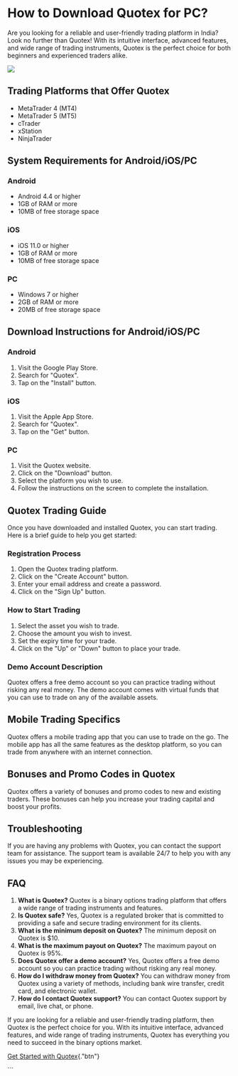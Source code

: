 # How to Download Quotex for PC?

Are you looking for a reliable and user-friendly trading platform in
India? Look no further than Quotex! With its intuitive interface,
advanced features, and wide range of trading instruments, Quotex is the
perfect choice for both beginners and experienced traders alike.

[![](https://static.quotex.io/files/10_en/300_250.jpg)](https://traff.sbs/brokerqxlid)

## Trading Platforms that Offer Quotex

-   MetaTrader 4 (MT4)
-   MetaTrader 5 (MT5)
-   cTrader
-   xStation
-   NinjaTrader

## System Requirements for Android/iOS/PC

### Android

-   Android 4.4 or higher
-   1GB of RAM or more
-   10MB of free storage space

### iOS

-   iOS 11.0 or higher
-   1GB of RAM or more
-   10MB of free storage space

### PC

-   Windows 7 or higher
-   2GB of RAM or more
-   20MB of free storage space

## Download Instructions for Android/iOS/PC

### Android

1.  Visit the Google Play Store.
2.  Search for "Quotex".
3.  Tap on the "Install" button.

### iOS

1.  Visit the Apple App Store.
2.  Search for "Quotex".
3.  Tap on the "Get" button.

### PC

1.  Visit the Quotex website.
2.  Click on the "Download" button.
3.  Select the platform you wish to use.
4.  Follow the instructions on the screen to complete the installation.

## Quotex Trading Guide

Once you have downloaded and installed Quotex, you can start trading.
Here is a brief guide to help you get started:

### Registration Process

1.  Open the Quotex trading platform.
2.  Click on the "Create Account" button.
3.  Enter your email address and create a password.
4.  Click on the "Sign Up" button.

### How to Start Trading

1.  Select the asset you wish to trade.
2.  Choose the amount you wish to invest.
3.  Set the expiry time for your trade.
4.  Click on the "Up" or "Down" button to place your trade.

### Demo Account Description

Quotex offers a free demo account so you can practice trading without
risking any real money. The demo account comes with virtual funds that
you can use to trade on any of the available assets.

## Mobile Trading Specifics

Quotex offers a mobile trading app that you can use to trade on the go.
The mobile app has all the same features as the desktop platform, so you
can trade from anywhere with an internet connection.

## Bonuses and Promo Codes in Quotex

Quotex offers a variety of bonuses and promo codes to new and existing
traders. These bonuses can help you increase your trading capital and
boost your profits.

## Troubleshooting

If you are having any problems with Quotex, you can contact the support
team for assistance. The support team is available 24/7 to help you with
any issues you may be experiencing.

## FAQ

1.  **What is Quotex?** Quotex is a binary options trading platform that
    offers a wide range of trading instruments and features.
2.  **Is Quotex safe?** Yes, Quotex is a regulated broker that is
    committed to providing a safe and secure trading environment for its
    clients.
3.  **What is the minimum deposit on Quotex?** The minimum deposit on
    Quotex is \$10.
4.  **What is the maximum payout on Quotex?** The maximum payout on
    Quotex is 95%.
5.  **Does Quotex offer a demo account?** Yes, Quotex offers a free demo
    account so you can practice trading without risking any real money.
6.  **How do I withdraw money from Quotex?** You can withdraw money from
    Quotex using a variety of methods, including bank wire transfer,
    credit card, and electronic wallet.
7.  **How do I contact Quotex support?** You can contact Quotex support
    by email, live chat, or phone.

If you are looking for a reliable and user-friendly trading platform,
then Quotex is the perfect choice for you. With its intuitive interface,
advanced features, and wide range of trading instruments, Quotex has
everything you need to succeed in the binary options market.

[Get Started with
Quotex](\%22https://traff.sbs/quotexonelink\%22){."btn"}

\`\`\`

